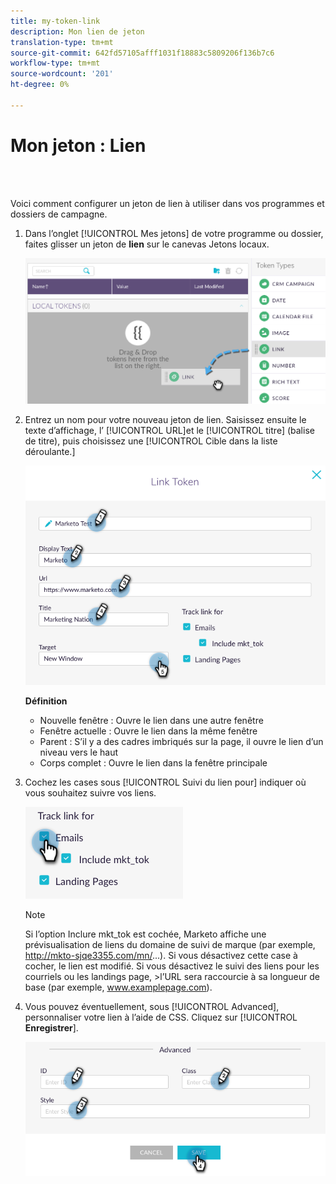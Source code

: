 ```yaml
---
title: my-token-link
description: Mon lien de jeton
translation-type: tm+mt
source-git-commit: 642fd57105afff1031f18883c5809206f136b7c6
workflow-type: tm+mt
source-wordcount: '201'
ht-degree: 0%

---
```



# Mon jeton : Lien

<br> 

Voici comment configurer un jeton de lien à utiliser dans vos programmes et dossiers de campagne.

1. Dans l’onglet [!UICONTROL Mes jetons] de votre programme ou dossier, faites glisser un jeton de **lien** sur le canevas Jetons  locaux.

   ![Image un](/help/sky/assets/my-tokens/my-token-link/my-token-link-1.png)

1. Entrez un nom pour votre nouveau jeton de lien. Saisissez ensuite le texte d’affichage, l’ [!UICONTROL URL]et le [!UICONTROL titre] (balise de titre), puis choisissez une [!UICONTROL Cible dans la liste déroulante.]

   ![Image 2](/help/sky/assets/my-tokens/my-token-link/my-token-link-2.png)

   **Définition**

   * Nouvelle fenêtre : Ouvre le lien dans une autre fenêtre
   * Fenêtre actuelle : Ouvre le lien dans la même fenêtre
   * Parent : S’il y a des cadres imbriqués sur la page, il ouvre le lien d’un niveau vers le haut
   * Corps complet : Ouvre le lien dans la fenêtre principale

1. Cochez les cases sous [!UICONTROL Suivi du lien pour] indiquer où vous souhaitez suivre vos liens.

   ![Image trois](/help/sky/assets/my-tokens/my-token-link/my-token-link-3.png)

   >[!NOTE]
   >
   >Si l’option Inclure mkt_tok est cochée, Marketo affiche une prévisualisation de liens du domaine de suivi de marque (par exemple, http://mkto-sjqe3355.com/mn/...). Si vous désactivez cette case à cocher, le lien est modifié. Si vous désactivez le suivi des liens pour les courriels ou les landings page, >l’URL sera raccourcie à sa longueur de base (par exemple, www.examplepage.com).

1. Vous pouvez éventuellement, sous [!UICONTROL Advanced], personnaliser votre lien à l’aide de CSS. Cliquez sur [!UICONTROL **Enregistrer**].

   ![Image 4](/help/sky/assets/my-tokens/my-token-link/my-token-link-4.png)
